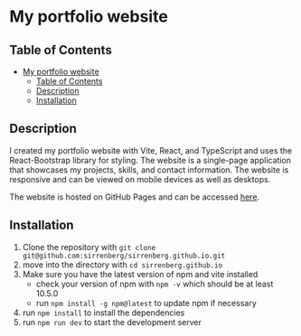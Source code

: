# My portfolio website

## Table of Contents
- [My portfolio website](#my-portfolio-website)
  - [Table of Contents](#table-of-contents)
  - [Description](#description)
  - [Installation](#installation)

## Description
I created my portfolio website with Vite, React, and TypeScript and uses the React-Bootstrap library for styling. The website is a single-page application that showcases my projects, skills, and contact information. The website is responsive and can be viewed on mobile devices as well as desktops.

The website is hosted on GitHub Pages and can be accessed [here](https://www.sirrenberg.net/).

## Installation
1. Clone the repository with `git clone git@github.com:sirrenberg/sirrenberg.github.io.git`
2. move into the directory with `cd sirrenberg.github.io`
3. Make sure you have the latest version of npm and vite installed
   - check your version of npm with `npm -v` which should be at least 10.5.0
   - run `npm install -g npm@latest` to update npm if necessary
4. run `npm install` to install the dependencies
5. run `npm run dev` to start the development server